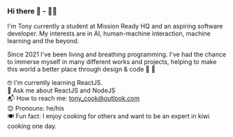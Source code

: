### Hi there 👋 - 👨‍💻

I'm Tony currently a student at Mission Ready HQ and an aspiring software developer. My interests are in AI, human-machine interaction, machine learning and the beyond.  
  
Since 2021 I've been living and breathing programming. I've had the chance to immerse myself in many different works and projects, helping to make this world a better place through design & code 🌟 💖  
  
🤓 I'm currently learning ReactJS.  
💬 Ask me about ReactJS and NodeJS  
📬 How to reach me: tony_cook@outlook.com  
😊 Pronouns: he/his  
🍽️ Fun fact: I enjoy cooking for others and want to be an expert in kiwi cooking one day.  
